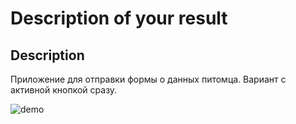 # Description of your result

## Description

Приложение для отправки формы о данных питомца. Вариант с активной кнопкой сразу. 

![demo](demo.gif)

